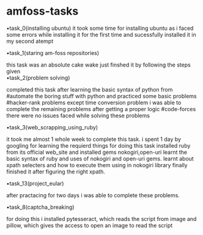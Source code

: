 # amfoss-tasks
•task_0(installing ubuntu)
it took some time for installing ubuntu as i faced some errors while installing it for the first time and sucessfully installed it in my second atempt

•task_1(staring am-foss repositories)

this task was an absolute cake wake just finshed it by following the steps given          
•task_2(problem solving)

completed this task after learning the basic syntax of python from  #automate the boring stuff with python and practiced some basic problems
#hacker-rank problems
except time conversion problem i was able to complete the remaining problems after getting a proper logic
#code-forces
there were no issues faced while solving these problems 

•task_3(web_scrapping_using_ruby)

it took me almost 1 whole week to complete this task. i spent 1 day by googling for learning the requierd things for doing this task
installed ruby  from its official web_site and installed gems nokogiri,open-uri learnt the basic syntax of ruby and  uses of nokogiri and open-uri gems. learnt about xpath selecters and how to execute them using in nokogiri library finally finished it after figuring the right xpath.

•task_13(project_eular)

after practacing for two days i was able to complete these problems.

•task_8(captcha_breaking)

for doing this i installed pytesseract, which reads the script from image and pillow, which gives the access to open an image to read the script

 
